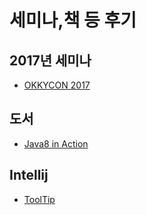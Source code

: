 
세미나,책 등 후기
================================

2017년 세미나
------
- [OKKYCON 2017](https://github.com/lsy09/Review/tree/master/OKKYCON%202017)


도서
------
- [Java8 in Action]()



Intellij
------
- [ToolTip]()
